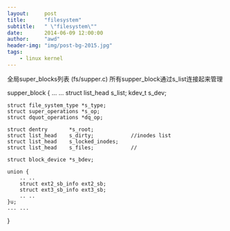 ```yaml
---
layout:     post
title:      "filesystem"
subtitle:   " \"filesystem\""
date:       2014-06-09 12:00:00
author:     "awd"
header-img: "img/post-bg-2015.jpg"
tags:
    - linux kernel
---
```

全局super_blocks列表	(fs/supper.c)	所有supper_block通过s_list连接起来管理

supper_block
{
	... ...
	struct list_head	s_list;
	kdev_t			s_dev;
	
	struct file_system_type	*s_type;
	struct super_operations	*s_op;
	struct dquot_operations	*dq_op;
	
	struct dentry		*s_root;
	struct list_head	s_dirty;			//inodes list
	struct list_head	s_locked_inodes;	
	struct list_head	s_files;			//

	struct block_device	*s_bdev;
	
	union {
		.. ..
		struct ext2_sb_info	ext2_sb;
		struct ext3_sb_info	ext3_sb;
		.. ..
	}u;
	... ...
}